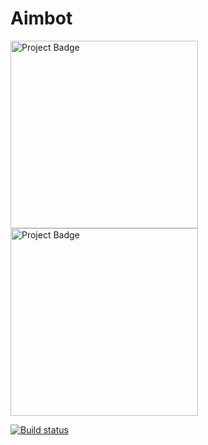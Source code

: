 # Aimbot

<img src="https://ci.appveyor.com/api/projects/status/bx0u2051l38qx4dj/branch/master?svg=true" alt="Project Badge" width="300">

<img src="https://ci.appveyor.com/api/projects/status/bx0u2051l38qx4dj/branch/attack_feature?svg=true" alt="Project Badge" width="300">

[![Build status](https://ci.appveyor.com/api/projects/status/bx0u2051l38qx4dj?svg=true)](https://ci.appveyor.com/project/MoU2901/aimbot)

